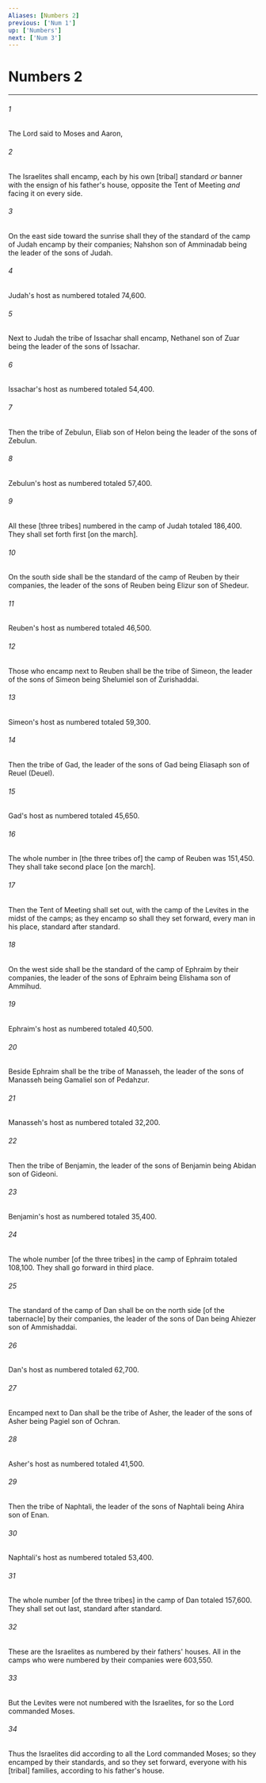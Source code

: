 ```yaml
---
Aliases: [Numbers 2]
previous: ['Num 1']
up: ['Numbers']
next: ['Num 3']
---
```

# Numbers 2

***














###### 1 






The Lord said to Moses and Aaron, 













###### 2 






The Israelites shall encamp, each by his own [tribal] standard _or_ banner with the ensign of his father's house, opposite the Tent of Meeting _and_ facing it on every side. 













###### 3 






On the east side toward the sunrise shall they of the standard of the camp of Judah encamp by their companies; Nahshon son of Amminadab being the leader of the sons of Judah. 













###### 4 






Judah's host as numbered totaled 74,600. 













###### 5 






Next to Judah the tribe of Issachar shall encamp, Nethanel son of Zuar being the leader of the sons of Issachar. 













###### 6 






Issachar's host as numbered totaled 54,400. 













###### 7 






Then the tribe of Zebulun, Eliab son of Helon being the leader of the sons of Zebulun. 













###### 8 






Zebulun's host as numbered totaled 57,400. 













###### 9 






All these [three tribes] numbered in the camp of Judah totaled 186,400. They shall set forth first [on the march]. 













###### 10 






On the south side shall be the standard of the camp of Reuben by their companies, the leader of the sons of Reuben being Elizur son of Shedeur. 













###### 11 






Reuben's host as numbered totaled 46,500. 













###### 12 






Those who encamp next to Reuben shall be the tribe of Simeon, the leader of the sons of Simeon being Shelumiel son of Zurishaddai. 













###### 13 






Simeon's host as numbered totaled 59,300. 













###### 14 






Then the tribe of Gad, the leader of the sons of Gad being Eliasaph son of Reuel (Deuel). 













###### 15 






Gad's host as numbered totaled 45,650. 













###### 16 






The whole number in [the three tribes of] the camp of Reuben was 151,450. They shall take second place [on the march]. 













###### 17 






Then the Tent of Meeting shall set out, with the camp of the Levites in the midst of the camps; as they encamp so shall they set forward, every man in his place, standard after standard. 













###### 18 






On the west side shall be the standard of the camp of Ephraim by their companies, the leader of the sons of Ephraim being Elishama son of Ammihud. 













###### 19 






Ephraim's host as numbered totaled 40,500. 













###### 20 






Beside Ephraim shall be the tribe of Manasseh, the leader of the sons of Manasseh being Gamaliel son of Pedahzur. 













###### 21 






Manasseh's host as numbered totaled 32,200. 













###### 22 






Then the tribe of Benjamin, the leader of the sons of Benjamin being Abidan son of Gideoni. 













###### 23 






Benjamin's host as numbered totaled 35,400. 













###### 24 






The whole number [of the three tribes] in the camp of Ephraim totaled 108,100. They shall go forward in third place. 













###### 25 






The standard of the camp of Dan shall be on the north side [of the tabernacle] by their companies, the leader of the sons of Dan being Ahiezer son of Ammishaddai. 













###### 26 






Dan's host as numbered totaled 62,700. 













###### 27 






Encamped next to Dan shall be the tribe of Asher, the leader of the sons of Asher being Pagiel son of Ochran. 













###### 28 






Asher's host as numbered totaled 41,500. 













###### 29 






Then the tribe of Naphtali, the leader of the sons of Naphtali being Ahira son of Enan. 













###### 30 






Naphtali's host as numbered totaled 53,400. 













###### 31 






The whole number [of the three tribes] in the camp of Dan totaled 157,600. They shall set out last, standard after standard. 













###### 32 






These are the Israelites as numbered by their fathers' houses. All in the camps who were numbered by their companies were 603,550. 













###### 33 






But the Levites were not numbered with the Israelites, for so the Lord commanded Moses. 













###### 34 






Thus the Israelites did according to all the Lord commanded Moses; so they encamped by their standards, and so they set forward, everyone with his [tribal] families, according to his father's house.
